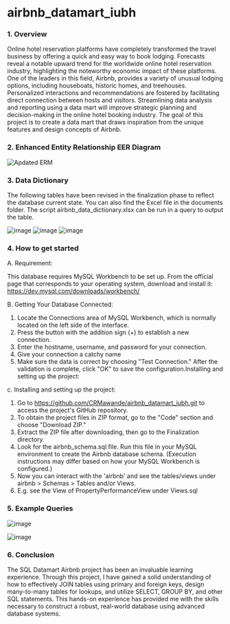 # airbnb_datamart_iubh

### 1. Overview
Online hotel reservation platforms have completely transformed the travel business by offering a 
quick and easy way to book lodging. Forecasts reveal a notable upward trend for the worldwide 
online hotel reservation industry, highlighting the noteworthy economic impact of these platforms. 
One of the leaders in this field, Airbnb, provides a variety of unusual lodging options, including 
houseboats, historic homes, and treehouses. Personalized interactions and recommendations are 
fostered by facilitating direct connection between hosts and visitors. Streamlining data analysis and 
reporting using a data mart will improve strategic planning and decision-making in the online hotel 
booking industry. The goal of this project is to create a data mart that draws inspiration from the 
unique features and design concepts of Airbnb.

### 2. Enhanced Entity Relationship EER Diagram
![Apdated ERM](https://github.com/CRMawande/airbnb_datamart_iubh/assets/163488890/0e9813a8-d6b0-44db-b6c0-27bbcf270a2d)

### 3. Data Dictionary
The following tables have been revised in the finalization phase to reflect the database current state. You can also find the Excel file in the documents folder. 
The script airbnb_data_dictionary.xlsx can be run in a query to output the table.

![image](https://github.com/CRMawande/airbnb_datamart_iubh/assets/163488890/27e641bb-a8bc-4d1b-a014-47741d23b943)
![image](https://github.com/CRMawande/airbnb_datamart_iubh/assets/163488890/8f01fe80-eed2-4e64-b4b2-b409efa93352)
![image](https://github.com/CRMawande/airbnb_datamart_iubh/assets/163488890/55af5732-4ed3-432a-aa5f-179f1a5a6d4f)

### 4. How to get started

A. Requirement:

This database requires MySQL Workbench to be set up. From the official page that corresponds to your operating system, download and install it: https://dev.mysql.com/downloads/workbench/

B. Getting Your Database Connected:

1. Locate the Connections area of MySQL Workbench, which is normally located on the left side of the interface.
2. Press the button with the addition sign (+) to establish a new connection.
3. Enter the hostname, username, and password for your connection.
4. Give your connection a catchy name
5. Make sure the data is correct by choosing "Test Connection." After the validation is complete, click "OK" to save the configuration.Installing and setting up the project:

c. Installing and setting up the project:

1. Go to https://github.com/CRMawande/airbnb_datamart_iubh.git to access the project's GitHub repository.
2. To obtain the project files in ZIP format, go to the "Code" section and choose "Download ZIP."
3. Extract the ZIP file after downloading, then go to the Finalization directory.
4. Look for the airbnb_schema.sql file. Run this file in your MySQL environment to create the Airbnb database schema. (Execution instructions may differ based on how your MySQL Workbench is configured.)
5. Now you can interact with the 'airbnb' and see the tables/views under airbnb > Schemas > Tables and/or Views.
6. E.g. see the View of PropertyPerformanceView under Views.sql

### 5. Example Queries

![image](https://github.com/CRMawande/airbnb_datamart_iubh/assets/163488890/3e4982da-d7f7-4c13-8673-128174b7ea27)

![image](https://github.com/CRMawande/airbnb_datamart_iubh/assets/163488890/81d98751-320a-4239-8c23-55325ce4c12c)


### 6. Conclusion

The SQL Datamart Airbnb project has been an invaluable learning experience. Through this project, I have gained a solid understanding of how to effectively JOIN tables using primary and foreign keys, design many-to-many tables for lookups, and utilize SELECT, GROUP BY, and other SQL statements. This hands-on experience has provided me with the skills necessary to construct a robust, real-world database using advanced database systems.




